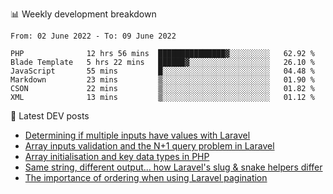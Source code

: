 📊 Weekly development breakdown
<!--START_SECTION:waka-->

```text
From: 02 June 2022 - To: 09 June 2022

PHP              12 hrs 56 mins  ███████████████▓░░░░░░░░░   62.92 %
Blade Template   5 hrs 22 mins   ██████▓░░░░░░░░░░░░░░░░░░   26.10 %
JavaScript       55 mins         █░░░░░░░░░░░░░░░░░░░░░░░░   04.48 %
Markdown         23 mins         ▒░░░░░░░░░░░░░░░░░░░░░░░░   01.90 %
CSON             22 mins         ▒░░░░░░░░░░░░░░░░░░░░░░░░   01.82 %
XML              13 mins         ▒░░░░░░░░░░░░░░░░░░░░░░░░   01.12 %
```

<!--END_SECTION:waka-->

📕 Latest DEV posts
<!-- BLOG-POST-LIST:START -->
- [Determining if multiple inputs have values with Laravel](https://dev.to/michaelvickersuk/determining-if-multiple-inputs-have-values-with-laravel-km6)
- [Array inputs validation and the N+1 query problem in Laravel](https://dev.to/michaelvickersuk/array-inputs-validation-and-the-n1-query-problem-in-laravel-2agb)
- [Array initialisation and key data types in PHP](https://dev.to/michaelvickersuk/array-initialisation-and-key-data-types-in-php-1e5b)
- [Same string, different output... how Laravel&#39;s slug &amp; snake helpers differ](https://dev.to/michaelvickersuk/same-string-different-output-how-laravels-slug-snake-helpers-differ-1ccj)
- [The importance of ordering when using Laravel pagination](https://dev.to/michaelvickersuk/the-importance-of-ordering-when-using-laravel-pagination-1e37)
<!-- BLOG-POST-LIST:END -->
